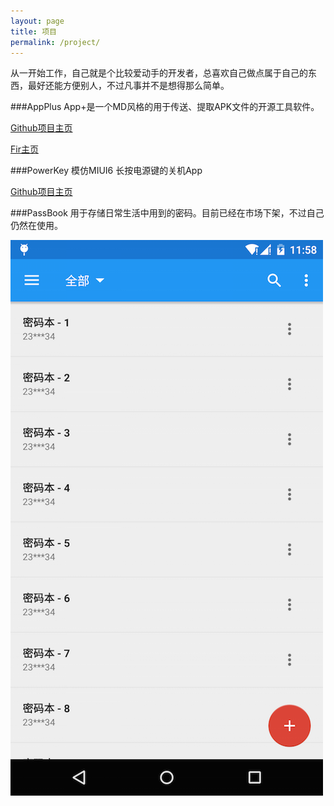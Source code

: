 ```yaml
---
layout: page
title: 项目
permalink: /project/
---
```


从一开始工作，自己就是个比较爱动手的开发者，总喜欢自己做点属于自己的东西，最好还能方便别人，不过凡事并不是想得那么简单。

###AppPlus
App+是一个MD风格的用于传送、提取APK文件的开源工具软件。

[Github项目主页](https://github.com/maoruibin/AppPlus)

[Fir主页](http://fir.im/appplus  )

###PowerKey
模仿MIUI6 长按电源键的关机App

[Github项目主页](https://github.com/maoruibin/PowerKey) 

###PassBook
用于存储日常生活中用到的密码。目前已经在市场下架，不过自己仍然在使用。


![mmb](/assets/mmb_index.png "mmb")
<br><br><br>
